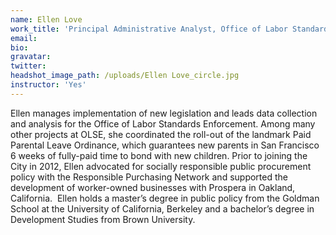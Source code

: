 ```yaml
---
name: Ellen Love
work_title: 'Principal Administrative Analyst, Office of Labor Standards Enforcement'
email:
bio:
gravatar:
twitter:
headshot_image_path: /uploads/Ellen Love_circle.jpg
instructor: 'Yes'
---
```


Ellen manages implementation of new legislation and leads data collection and analysis for the Office of Labor Standards Enforcement. Among many other projects at OLSE, she coordinated the roll-out of the landmark Paid Parental Leave Ordinance, which guarantees new parents in San Francisco 6 weeks of fully-paid time to bond with new children. Prior to joining the City in 2012, Ellen advocated for socially responsible public procurement policy with the Responsible Purchasing Network and supported the development of worker-owned businesses with Prospera in Oakland, California.&nbsp; Ellen holds a master’s degree in public policy from the Goldman School at the University of California, Berkeley and a bachelor’s degree in Development Studies from Brown University.